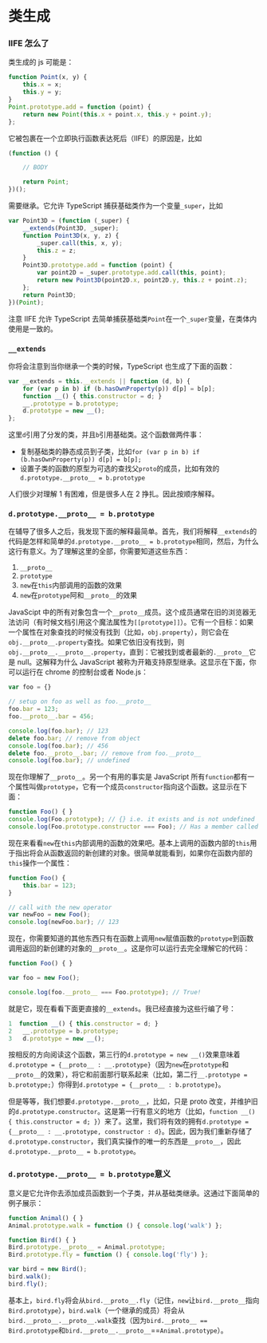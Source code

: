 # 类生成

### IIFE 怎么了

类生成的 js 可能是：
```ts
function Point(x, y) {
    this.x = x;
    this.y = y;
}
Point.prototype.add = function (point) {
    return new Point(this.x + point.x, this.y + point.y);
};
```
它被包裹在一个立即执行函数表达死后（IIFE）的原因是，比如
```ts
(function () {

    // BODY

    return Point;
})();
```
需要继承。它允许 TypeScript 捕获基础类作为一个变量`_super`，比如
```ts
var Point3D = (function (_super) {
    __extends(Point3D, _super);
    function Point3D(x, y, z) {
        _super.call(this, x, y);
        this.z = z;
    }
    Point3D.prototype.add = function (point) {
        var point2D = _super.prototype.add.call(this, point);
        return new Point3D(point2D.x, point2D.y, this.z + point.z);
    };
    return Point3D;
})(Point);
```

注意 IIFE 允许 TypeScript 去简单捕获基础类`Point`在一个`_super`变量，在类体内使用是一致的。


### `__extends`

你将会注意到当你继承一个类的时候，TypeScript 也生成了下面的函数：
```ts
var __extends = this.__extends || function (d, b) {
    for (var p in b) if (b.hasOwnProperty(p)) d[p] = b[p];
    function __() { this.constructor = d; }
    __.prototype = b.prototype;
    d.prototype = new __();
};
```

这里`d`引用了分发的类，并且`b`引用基础类。这个函数做两件事：

- 复制基础类的静态成员到子类，比如`for (var p in b) if (b.hasOwnProperty(p)) d[p] = b[p];`
- 设置子类的函数的原型为可选的查找父`proto`的成员，比如有效的`d.prototype.__proto__ = b.prototype`

人们很少对理解 1 有困难，但是很多人在 2 挣扎。因此按顺序解释。

### `d.prototype.__proto__ = b.prototype`

在辅导了很多人之后，我发现下面的解释最简单。首先，我们将解释`__extends`的代码是怎样和简单的`d.prototype.__proto__ = b.prototype`相同，然后，为什么这行有意义。为了理解这里的全部，你需要知道这些东西：
1. `__proto__`
2. `prototype`
3. `new`在`this`内部调用的函数的效果
4. `new`在`prototype`阿和`__proto__`的效果

JavaScipt 中的所有对象包含一个`__proto__`成员。这个成员通常在旧的浏览器无法访问（有时候文档引用这个魔法属性为`[[prototype]]`）。它有一个目标：如果一个属性在对象查找的时候没有找到（比如，`obj.property`），则它会在`obj.__proto__.property`查找。如果它依旧没有找到，则`obj.__proto__.__proto__.property`，直到：它被找到或者最新的`.__proto__`它是 null。这解释为什么 JavaScript 被称为开箱支持原型继承。这显示在下面，你可以运行在 chrome 的控制台或者 Node.js：
```ts
var foo = {}

// setup on foo as well as foo.__proto__
foo.bar = 123;
foo.__proto__.bar = 456;

console.log(foo.bar); // 123
delete foo.bar; // remove from object
console.log(foo.bar); // 456
delete foo.__proto__.bar; // remove from foo.__proto__
console.log(foo.bar); // undefined
```

现在你理解了`__proto__`。另一个有用的事实是 JavaScript 所有`function`都有一个属性叫做`prototype`，它有一个成员`constructor`指向这个函数。这显示在下面：
```ts
function Foo() { }
console.log(Foo.prototype); // {} i.e. it exists and is not undefined
console.log(Foo.prototype.constructor === Foo); // Has a member called `constructor` pointing back to the function
```

现在来看看`new`在`this`内部调用的函数的效果吧。基本上调用的函数内部的`this`用于指出将会从函数返回的新创建的对象。很简单就能看到，如果你在函数内部的`this`操作一个属性：
```ts
function Foo() {
    this.bar = 123;
}

// call with the new operator
var newFoo = new Foo();
console.log(newFoo.bar); // 123
```

现在，你需要知道的其他东西只有在函数上调用`new`赋值函数的`prototype`到函数调用返回的新创建的对象的`__proto__`。这是你可以运行去完全理解它的代码：
```ts
function Foo() { }

var foo = new Foo();

console.log(foo.__proto__ === Foo.prototype); // True!
```

就是它，现在看看下面更直接的`__extends`。我已经直接为这些行编了号：
```ts
1  function __() { this.constructor = d; }
2   __.prototype = b.prototype;
3   d.prototype = new __();
```

按相反的方向阅读这个函数，第三行的`d.prototype = new __()`效果意味着`d.prototype = {__proto__ : __.prototype}`（因为`new`在`prototype`和`__proto__`的效果），将它和前面那行联系起来（比如，第二行`__.prototype = b.prototype;`）你得到`d.prototype = {__proto__ : b.prototype}`。

但是等等，我们想要`d.prototype.__proto__`，比如，只是 proto 改变，并维护旧的`d.prototype.constructor`。这是第一行有意义的地方（比如，`function __() { this.constructor = d; }`）来了。这里，我们将有效的拥有`d.prototype = {__proto__ : __.prototype, constructor : d}`。因此，因为我们重新存储了`d.prototype.constructor`，我们真实操作的唯一的东西是`__proto__`，因此`d.prototype.__proto__ = b.prototype`。

### `d.prototype.__proto__ = b.prototype`意义

意义是它允许你去添加成员函数到一个子类，并从基础类继承。这通过下面简单的例子展示：
```ts
function Animal() { }
Animal.prototype.walk = function () { console.log('walk') };

function Bird() { }
Bird.prototype.__proto__ = Animal.prototype;
Bird.prototype.fly = function () { console.log('fly') };

var bird = new Bird();
bird.walk();
bird.fly();
```

基本上，`bird.fly`将会从`bird.__proto__.fly`（记住，`new`让`bird.__proto__`指向`Bird.prototype`），`bird.walk`（一个继承的成员）将会从`bird.__proto__.__proto__.walk`查找（因为`bird.__proto__ == Bird.prototype`和`bird.__proto__.__proto__`==`Animal.prototype`）。